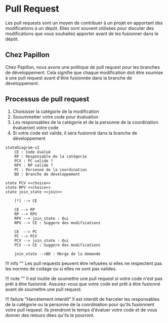 # Pull Request

Les pull requests sont un moyen de contribuer à un projet en apportant des modifications à un dépôt. Elles sont souvent utilisées pour discuter des modifications que vous souhaitez apporter avant de les fusionner dans le dépôt.

## Chez Papillon

Chez Papillon, nous avons une politique de pull request pour les branches de développement. Cela signifie que chaque modification doit être soumise à une pull request avant d'être fusionnée dans la branche de développement.

## Processus de pull request

1. Choisisser la catégorie de la modification
2. Sooummetter votre code pour évaluation
3. Les responsables de la catégorie et de la personne de la coordination évalueront votre code
4. Si votre code est valide, il sera fusionné dans la branche de développement

``` mermaid
stateDiagram-v2
    CE : Code évalué
    RP : Responsable de la catégorie
    PCV : PC valide ?
    RPV : RP valide ?
    PC : Personne de la coordination
    BD : Branche de développement

state PCV <<choice>>
state RPV <<choice>>
state join_state <<join>>

    [*] --> CE

    CE --> RP
    RP --> RPV
    RPV --> join_state : Oui
    RPV --> CE : Suggere des modifications

    CE  --> PC
    PC --> PCV
    PCV --> join_state : Oui
    PCV --> CE : Suggere des modifications

    join_state -->BD : Merge de la demande
```

!!! info ""
    Les pull requests peuvent être refusées si elles ne respectent pas les normes de codage ou si elles ne sont pas valides.

!!! note ""
    Il est inutile de soumettre une pull request si votre code n'est pas prêt à être fusionné. Assurez-vous que votre code est prêt à être fusionné avant de soumettre une pull request.

!!! failure "Harcèlement interdit"
    Il est interdit de harceler les responsables de la catégorie ou la personne de la coordination pour qu'ils fusionnent votre pull request. Ils prendront le temps d'évaluer votre code et de vous donner des retours dèes qu'ils le pourront.